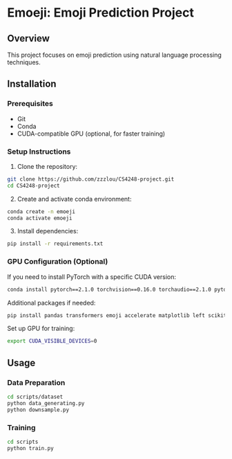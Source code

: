 # Emoeji: Emoji Prediction Project

## Overview
This project focuses on emoji prediction using natural language processing techniques.

## Installation

### Prerequisites
- Git
- Conda
- CUDA-compatible GPU (optional, for faster training)

### Setup Instructions

1. Clone the repository:
```bash
git clone https://github.com/zzzlou/CS4248-project.git
cd CS4248-project
```

2. Create and activate conda environment:
```bash
conda create -n emoeji
conda activate emoeji
```

3. Install dependencies:
```bash
pip install -r requirements.txt
```

### GPU Configuration (Optional)
If you need to install PyTorch with a specific CUDA version:
```bash
conda install pytorch==2.1.0 torchvision==0.16.0 torchaudio==2.1.0 pytorch-cuda=11.8 -c pytorch -c nvidia
```

Additional packages if needed:
```bash
pip install pandas transformers emoji accelerate matplotlib left scikit-learn wonderwords
```

Set up GPU for training:
```bash
export CUDA_VISIBLE_DEVICES=0
```

## Usage

### Data Preparation
```bash
cd scripts/dataset
python data_generating.py
python downsample.py
```

### Training
```bash
cd scripts
python train.py
```



